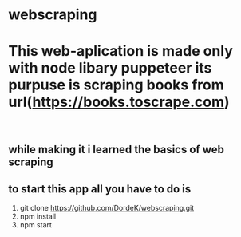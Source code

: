 # webscraping

# This web-aplication is made only with node libary puppeteer its purpuse is scraping books from url(https://books.toscrape.com)
 <br/>

 ##  while making it i learned the basics of web scraping
 
 
 
 ## to start this app all you have to do is 
  
  1. git clone https://github.com/DordeK/webscraping.git
  2. npm install 
  3. npm start
